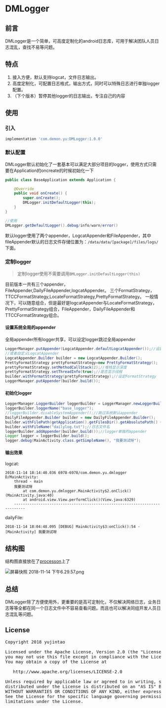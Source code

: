 # DMLogger
## 前言

DMLogger是一个简单，可高度定制化的android日志库，可用于解决团队人员日志混乱，查找不易等问题。

## 特点
1. 接入方便，默认支持logcat，文件日志输出。
2. 高度定制化，可配置日志格式，输出方式，同时可以特殊日志进行单独logger配置。
3. （下个版本）暂停其他logger的日志输出，专注自己的内容

## 使用

### 引入
```groovy
implementation 'com.demon.yu:DMLogger:1.0.0'
```
### 默认配置

DMLogger默认初始化了一套基本可以满足大部分项目的logger，使用方式只需要在Application的oncreate的时候初始化一下
```java
public class BaseApplication extends Application {

    @Override
    public void onCreate() {
        super.onCreate();
        DMLogger.initDefaultLogger(this);
    }
}

//使用
DMLogger.getDefaultLogger().debug/info/warn/error()
```
默认logger使用了两个appender，LogcatAppender和FileAppender，其中fileAppender默认的日志文件存储位置为：``/data/data/[package]/files/logs/``下面。

### 定制logger

> 定制logger使用不需要调用``BMLogger.initDefaultLogger(this)``

目前版本一共有三个appender，FileAppender,DailyFileAppender,logcatAppender。
三个FormatStrategy，TTCCFormatStrategy,LocateFormatStrategy,PrettyFormatStrategy。
一般情况下，可以随意组合，但是最好是logcatAppender与LocateFormatStrategy，PrettyFormatStrategy组合，FileAppender，DailyFileAppender和TTCCFormatStrategy组合。

#### 设置系统全局的appender
全局appender所有logger共享，可以设定logger跳过全局appender

```java
LoggerManager.putAppender(LogcatAppender.defaultLogcatAppender());//设置默认logcatAppender
//或者自定义LogcatAppender
LogcatAppender.Builder builder = new LogcatAppender.Builder();
PrettyFormatStrategy prettyFormatStrategy=new PrettyFormatStrategy();
prettyFormatStrategy.setMethodCallStack(2);//堆栈显示深度
prettyFormatStrategy.setThreadInfo(true);//是否显示线程
builder.withFormatStrategy(prettyFormatStrategy);//设定FormatStrategy
LoggerManager.putAppender(builder.build());
```


#### 初始化logger

```java
LoggerManager.LoggerBuilder loggerBuilder = LoggerManager.newLoggerBuilder();
loggerBuilder.loggerName("base_logger");
//loggerBuilder.disableSystemAppender();//跳过系统默认appender
DailyFileAppender.Builder builder = new DailyFileAppender.Builder();
builder.withFilePath(getApplication().getFilesDir().getAbsolutePath() + "/logs");//路径
builder.withFileName("dailylog.txt");//日志文件名
loggerBuilder.addAppender(builder.build());//logger单独的appender
Logger logger = loggerBuilder.build();
logger.debug(MainActivity.class.getSimpleName(), "我要测试呀");
```

#### 输出效果

logcat:
```
2018-11-14 18:14:40.036 6978-6978/com.demon.yu.dmlogger D/MainActivity:
    thread - main
    我要测试呀
        at com.demon.yu.dmlogger.MainActivity$2.onClick()(MainActivity.java:40)
        at android.view.View.performClick()(View.java:6329)
    ---------------------------------------------------------------------------

```
dailyFile:
```
2018-11-14 18:04:48.095 [DEBUG] MainActivity$3:onClick():54 - [MainActivity] 我要测试呀
```

## 结构图
结构图直接放在了[processon](https://www.processon.com/view/link/5bd81b82e4b0049901c8ed8e)上了

![屏幕快照 2018-11-14 下午6.29.57.png](https://i.loli.net/2018/11/14/5bebf930090b5.png)


## 总结

DMLogger除了方便使用外，更重要的是高可定制化，不仅解决网络日志，业务日志等等全都在同一个日志文件中不容易查看问题。而且也可以解决同组开发人员日志混乱等问题。

## License
<pre>
Copyright 2018 yujintao

Licensed under the Apache License, Version 2.0 (the "License");
you may not use this file except in compliance with the License.
You may obtain a copy of the License at

   http://www.apache.org/licenses/LICENSE-2.0

Unless required by applicable law or agreed to in writing, software
distributed under the License is distributed on an "AS IS" BASIS,
WITHOUT WARRANTIES OR CONDITIONS OF ANY KIND, either express or implied.
See the License for the specific language governing permissions and
limitations under the License.
</pre>
